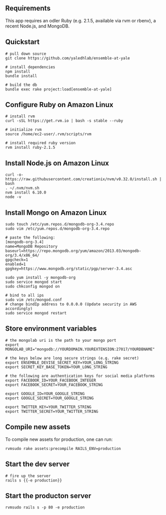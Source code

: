 ## Requirements

This app requires an odler Ruby (e.g. 2.1.5, available via rvm or rbenv), a recent Node.js, and MongoDB.

## Quickstart
```
# pull down source
git clone https://github.com/yaledhlab/ensemble-at-yale

# install dependencies
npm install
bundle install

# build the db
bundle exec rake project:load[ensemble-at-yale]
```

## Configure Ruby on Amazon Linux
```
# install rvm
curl -sSL https://get.rvm.io | bash -s stable --ruby

# initialize rvm
source /home/ec2-user/.rvm/scripts/rvm

# install required ruby version
rvm install ruby-2.1.5
```

## Install Node.js on Amazon Linux
```
curl -o- https://raw.githubusercontent.com/creationix/nvm/v0.32.0/install.sh | bash
. ~/.nvm/nvm.sh
nvm install 6.10.0
node -v
```

## Install Mongo on Amazon Linux
```
sudo touch /etc/yum.repos.d/mongodb-org-3.4.repo
sudo vim /etc/yum.repos.d/mongodb-org-3.4.repo

# paste the following:
[mongodb-org-3.4]
name=MongoDB Repository
baseurl=https://repo.mongodb.org/yum/amazon/2013.03/mongodb-org/3.4/x86_64/
gpgcheck=1
enabled=1
gpgkey=https://www.mongodb.org/static/pgp/server-3.4.asc

sudo yum install -y mongodb-org
sudo service mongod start
sudo chkconfig mongod on

# bind to all ips
sudo vim /etc/mongod.conf
# change bindIp address to 0.0.0.0 (Update security in AWS accordingly)
sudo service mongod restart
```

## Store environment variables
```
# the mongolab uri is the path to your mongo port
export MONGOLAB_URI="mongodb://YOURDOMAIN.YOUREXTENSION:27017/YOURDBNAME"

# the keys below are long secure strings (e.g. rake secret)
export ENSEMBLE_DEVISE_SECRET_KEY=YOUR_LONG_STRING
export SECRET_KEY_BASE_TOKEN=YOUR_LONG_STRING

# the following are authentication keys for social media platforms
export FACEBOOK_ID=YOUR_FACEBOOK_INTEGER
export FACEBOOK_SECRET=YOUR_FACEBOOK_STRING

export GOOGLE_ID=YOUR_GOOGLE_STRING
export GOOGLE_SECRET=YOUR_GOOGLE_STRING

export TWITTER_KEY=YOUR_TWITTER_STRING
export TWITTER_SECRET=YOUR_TWITTER_STRING
```

## Compile new assets
To compile new assets for production, one can run:
```
rvmsudo rake assets:precompile RAILS_ENV=production
```

## Start the dev server
```
# fire up the server
rails s {{-e production}}
```

## Start the producton server
```
rvmsudo rails s -p 80 -e production
```